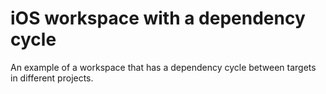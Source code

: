# iOS workspace with a dependency cycle

An example of a workspace that has a dependency cycle between targets in different projects.